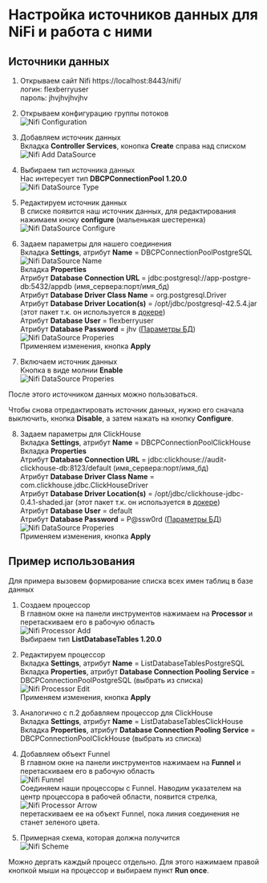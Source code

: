 # Настройка источников данных для NiFi и работа с ними

## Источники данных

1. Открываем сайт Nifi https://localhost:8443/nifi/
</br>логин: flexberryuser
</br>пароль: jhvjhvjhvjhv

2. Открываем конфигурацию группы потоков
</br>![Nifi Configuration](images/nifi_flow_configuration.png)

3. Добавляем источник данных
</br>Вкладка **Controller Services**, конопка **Create** справа над списком
</br>![Nifi Add DataSource](images/nifi_ds_add.png)

4. Выбираем тип источника данных
</br>Нас интересует тип **DBCPConnectionPool 1.20.0**
</br>![Nifi DataSource Type](images/nifi_ds_type.png)

5. Редактируем источник данных
</br>В списке появится наш источник данных, для редактирования нажимаем кноку **configure** (мальенькая шестеренка)
</br>![Nifi DataSource Configure](images/nifi_ds_type_configure.png)

6. Задаем параметры для нашего соединения
</br>Вкладка **Settings**, атрибут **Name** = DBCPConnectionPoolPostgreSQL
</br>![Nifi DataSource Name](images/nifi_ds_type_configure_name.png)
</br>Вкладка **Properties**
</br>Атрибут **Database Connection URL** = jdbc:postgresql://app-postgre-db:5432/appdb (имя_сервера:порт/имя_бд)
</br>Атрибут **Database Driver Class Name** = org.postgresql.Driver
</br>Атрибут **Database Driver Location(s)** = /opt/jdbc/postgresql-42.5.4.jar (этот пакет т.к. он используется в [докере](https://github.com/Flexberry/Flexberry.NiFiSample/blob/ac70635e8c4cc7626efa6fe3f48e6e90bb646020/src/Docker/Dockerfile.NiFi#L9))
</br>Атрибут **Database User** = flexberryuser
</br>Атрибут **Database Password** = jhv ([Параметры БД](https://github.com/Flexberry/Flexberry.NiFiSample/blob/ac70635e8c4cc7626efa6fe3f48e6e90bb646020/src/Docker/SQL/Dockerfile.PostgreSql#L4))
</br>![Nifi DataSource Properies](images/nifi_ds_type_configure_props.png)
</br>Применяем изменения, кнопка **Apply**

7. Включаем источник данных
</br>Кнопка в виде молнии **Enable**
</br>![Nifi DataSource Properies](images/nifi_ds_type_enable.png)

После этого источником данных можно пользоваться.

Чтобы снова отредактировать источник данных, нужно его сначала выключить, кнопка **Disable**, а затем нажать на кнопку **Configure**.

8. Задаем параметры для ClickHouse
</br>Вкладка **Settings**, атрибут **Name** = DBCPConnectionPoolClickHouse
</br>Вкладка **Properties**
</br>Атрибут **Database Connection URL** = jdbc:clickhouse://audit-clickhouse-db:8123/default (имя_сервера:порт/имя_бд)
</br>Атрибут **Database Driver Class Name** = com.clickhouse.jdbc.ClickHouseDriver
</br>Атрибут **Database Driver Location(s)** = /opt/jdbc/clickhouse-jdbc-0.4.1-shaded.jar (этот пакет т.к. он используется в [докере](https://github.com/Flexberry/Flexberry.NiFiSample/blob/ac70635e8c4cc7626efa6fe3f48e6e90bb646020/src/Docker/Dockerfile.NiFi#L9))
</br>Атрибут **Database User** = default
</br>Атрибут **Database Password** = P@ssw0rd ([Параметры БД](https://github.com/Flexberry/Flexberry.NiFiSample/blob/ac70635e8c4cc7626efa6fe3f48e6e90bb646020/src/Docker/SQL/Dockerfile.ClickHouse#L8))
</br>![Nifi DataSource Properies](images/nifi_ds_type_clickhouse.png)
</br>Применяем изменения, кнопка **Apply**

## Пример использования

Для примера вызовем формирование списка всех имен таблиц в базе данных

1. Создаем процессор
</br>В главном окне на панели инструментов нажимаем на **Processor** и перетаскиваем его в рабочую область
</br>![Nifi Processor Add](images/nifi_procc_add.png)
</br>Выбираем тип **ListDatabaseTables 1.20.0**

2. Редактируем процессор
</br>Вкладка **Settings**, атрибут **Name** = ListDatabaseTablesPostgreSQL
</br>Вкладка **Properties**, атрибут **Database Connection Pooling Service** = DBCPConnectionPoolPostgreSQL (выбрать из списка)
</br>![Nifi Processor Edit](images/nifi_procc_edit.png)
</br>Применяем изменения, кнопка **Apply**

3. Аналогично с п.2 добавляем процессор для ClickHouse
</br>Вкладка **Settings**, атрибут **Name** = ListDatabaseTablesClickHouse
</br>Вкладка **Properties**, атрибут **Database Connection Pooling Service** = DBCPConnectionPoolClickHouse (выбрать из списка)

4. Добавляем объект Funnel
</br>В главном окне на панели инструментов нажимаем на **Funnel** и перетаскиваем его в рабочую область
</br>![Nifi Funnel](images/nifi_funnel.png)
</br>Соединяем наши процессоры с Funnel. Наводим указателем на центр процессора в рабочей области, появится стрелка, 
</br>![Nifi Processor Arrow](images/nifi_proc_arrow.png)
</br>перетаскиваем ее на объект Funnel, пока линия соединения не станет зеленого цвета.

5. Примерная схема, которая должна получится
</br>![Nifi Scheme](images/nifi_scheme.png)

Можно дергать каждый процесс отдельно. Для этого нажимаем правой кнопкой мыши на процессор и выбираем пункт **Run once**.
